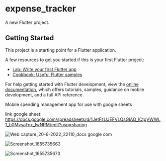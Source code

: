 # expense_tracker

A new Flutter project.

## Getting Started

This project is a starting point for a Flutter application.

A few resources to get you started if this is your first Flutter project:

- [Lab: Write your first Flutter app](https://docs.flutter.dev/get-started/codelab)
- [Cookbook: Useful Flutter samples](https://docs.flutter.dev/cookbook)

For help getting started with Flutter development, view the
[online documentation](https://docs.flutter.dev/), which offers tutorials,
samples, guidance on mobile development, and a full API reference.

Mobile spending management app for use with google sheets

link google sheet: https://docs.google.com/spreadsheets/d/1JetFzUJEFVLQsGlAQ_lCtgVWWL1_b0MvsaTnx_IwNRM/edit?usp=sharing

![Web capture_20-6-2022_22110_docs google com](https://user-images.githubusercontent.com/48725946/174630512-bb80f525-90d3-4ab0-be23-957c27ddfe53.jpeg)

![Screenshot_1655735663](https://user-images.githubusercontent.com/48725946/174625490-5c3fc087-afd4-4f28-b185-f1c7777a9ce0.png)

![Screenshot_1655735673](https://user-images.githubusercontent.com/48725946/174625497-a174ce7e-ae63-45cf-9ed5-840b7f713c3d.png)
